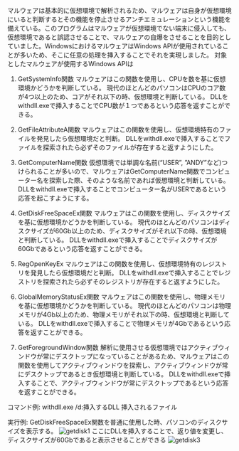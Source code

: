 マルウェアは基本的に仮想環境で解析されるため、マルウェアは自身が仮想環境にいると判断するとその機能を停止させるアンチエミュレーションという機能を備えている。このプログラムはマルウェアが仮想環境でない端末に侵入しても、仮想環境であると誤認させることで、マルウェアの自爆をさせることを目的としていました。WindowsにおけるマルウェアはWindows APIが使用されていることが多いため、そこに任意の処理を挿入することでそれを実現しました。
対象としたマルウェアが使用するWindows APIは
1. GetSystemInfo関数
   マルウェアはこの関数を使用し、CPUを数を基に仮想環境かどうかを判断している。
   現代のほとんどのパソコンはCPUのコア数が4つ以上のため、コアがそれ以下の時、仮想環境と判断している。
   DLLをwithdll.exeで挿入することでCPU数が１つであるという応答を返すことができる。

2. GetFileAttributeA関数
   マルウェアはこの関数を使用し、仮想環境特有のファイルを発見したら仮想環境だと判断。
    DLLをwithdll.exeで挿入することでファイルを探索されたら必ずそのファイルが存在すると返すようにした。
    
3. GetComputerName関数
   仮想環境では単調な名前(“USER”, ”ANDY”など)つけられることが多いので、マルウェアはGetComputerName関数でコンピューター名を探索した際、そのような名前であれば仮想環境と判断している。
   DLLをwithdll.exeで挿入することでコンピューター名がUSERであるという応答を起こすようにする。
   
4. GetDiskFreeSpaceEx関数
   マルウェアはこの関数を使用し、ディスクサイズを基に仮想環境かどうかを判断している。
   現代のほとんどのパソコンはディスクサイズが60Gb以上のため、ディスクサイズがそれ以下の時、仮想環境と判断している。
   DLLをwithdll.exeで挿入することでディスクサイズが60Gbであるという応答を返すことができる。
   
5. RegOpenKeyEx
   マルウェアはこの関数を使用し、仮想環境特有のレジストリを発見したら仮想環境だと判断。
    DLLをwithdll.exeで挿入することでレジストリを探索されたら必ずそのレジストリが存在すると返すようにした。
    
6. GlobalMemoryStatusEx関数
   マルウェアはこの関数を使用し、物理メモリを基に仮想環境かどうかを判断している。
   現代のほとんどのパソコンは物理メモリが4Gb以上のため、物理メモリがそれ以下の時、仮想環境と判断している。
   DLLをwithdll.exeで挿入することで物理メモリが4Gbであるという応答を返すことができる。
   
7. GetForegroundWindow関数
   解析に使用させる仮想環境ではアクティブウィンドウが常にデスクトップになっていることがあるため、マルウェアはこの関数を使用してアクティブウィンドウを探索し、アクティブウィンドウが常にデスクトップであるとき仮想環境と判断している。
   DLLをwithdll.exeで挿入することで、アクティブウィンドウが常にデスクトップであるという応答を返すことができる。

コマンド例:
withdll.exe /d:挿入するDLL 挿入されるファイル

実行例:
GetDiskFreeSpaceEx関数を普通に使用した時、パソコンのディスクサイズを表示する。
![getdisk1](https://user-images.githubusercontent.com/78842084/119761874-95824f00-bee7-11eb-9cdb-d8de397d3be5.JPG)
ここにDLLを挿入することで、返り値を変更し、ディスクサイズが60Gbであると表示させることができる
![getdisk3](https://user-images.githubusercontent.com/78842084/119761775-67047400-bee7-11eb-9083-d5c211fdde49.JPG)
